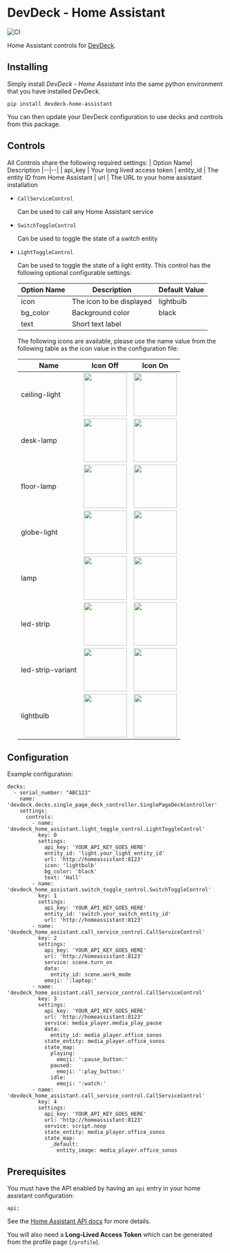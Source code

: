 # DevDeck - Home Assistant
![CI](https://github.com/jamesridgway/devdeck-home-assistant/workflows/CI/badge.svg?branch=main)

Home Assistant controls for [DevDeck](https://github.com/jamesridgway/devdeck).

## Installing
Simply install *DevDeck - Home Assistant* into the same python environment that you have installed DevDeck.

    pip install devdeck-home-assistant

You can then update your DevDeck configuration to use decks and controls from this package.

## Controls
All Controls share the following required settings:
|  Option Name| Description
|--|--|
| api_key | Your long lived access token
| entity_id | The entity ID from Home Assistant
| url | The URL to your home assistant installation

* `CallServiceControl`

   Can be used to call any Home Assistant service

* `SwitchToggleControl`

   Can be used to toggle the state of a switch entity

* `LightToggleControl`

   Can be used to toggle the state of a light entity. This control has the following optional configurable settings:

	|  Option Name| Description  |Default Value
	|--|--|--|
	| icon | The icon to be displayed | lightbulb
	| bg_color | Background color | black
	| text | Short text label

    The following icons are available, please use the name value from the following table as the icon value in the configuration file:

    | Name | Icon Off | Icon On
    |--|--|--
    | ceiling-light | <img src="https://github.com/timtimellis/devdeck-home-assistant/raw/fiddle/devdeck_home_assistant/assets/mdi/ceiling-light-full-off.png" width="100" height="100" /> | <img src="https://github.com/timtimellis/devdeck-home-assistant/raw/fiddle/devdeck_home_assistant/assets/mdi/ceiling-light-full-on.png" width="100" height="100" /> 
    | desk-lamp | <img src="https://github.com/timtimellis/devdeck-home-assistant/raw/fiddle/devdeck_home_assistant/assets/mdi/desk-lamp-full-off.png" width="100" height="100" /> | <img src="https://github.com/timtimellis/devdeck-home-assistant/raw/fiddle/devdeck_home_assistant/assets/mdi/desk-lamp-full-on.png" width="100" height="100" /> 
    | floor-lamp | <img src="https://github.com/timtimellis/devdeck-home-assistant/raw/fiddle/devdeck_home_assistant/assets/mdi/floor-lamp-full-off.png" width="100" height="100" /> | <img src="https://github.com/timtimellis/devdeck-home-assistant/raw/fiddle/devdeck_home_assistant/assets/mdi/floor-lamp-full-on.png" width="100" height="100" /> 
    | globe-light | <img src="https://github.com/timtimellis/devdeck-home-assistant/raw/fiddle/devdeck_home_assistant/assets/mdi/globe-light-full-off.png" width="100" height="100" /> | <img src="https://github.com/timtimellis/devdeck-home-assistant/raw/fiddle/devdeck_home_assistant/assets/mdi/globe-light-full-on.png" width="100" height="100" /> 
    | lamp | <img src="https://github.com/timtimellis/devdeck-home-assistant/raw/fiddle/devdeck_home_assistant/assets/mdi/lamp-full-off.png" width="100" height="100" /> | <img src="https://github.com/timtimellis/devdeck-home-assistant/raw/fiddle/devdeck_home_assistant/assets/mdi/lamp-full-on.png" width="100" height="100" /> 
    | led-strip | <img src="https://github.com/timtimellis/devdeck-home-assistant/raw/fiddle/devdeck_home_assistant/assets/mdi/led-strip-full-off.png" width="100" height="100" /> | <img src="https://github.com/timtimellis/devdeck-home-assistant/raw/fiddle/devdeck_home_assistant/assets/mdi/led-strip-full-on.png" width="100" height="100" /> 
    | led-strip-variant | <img src="https://github.com/timtimellis/devdeck-home-assistant/raw/fiddle/devdeck_home_assistant/assets/mdi/led-strip-variant-full-off.png" width="100" height="100" /> | <img src="https://github.com/timtimellis/devdeck-home-assistant/raw/fiddle/devdeck_home_assistant/assets/mdi/led-strip-variant-full-on.png" width="100" height="100" /> 
    | lightbulb | <img src="https://github.com/timtimellis/devdeck-home-assistant/raw/fiddle/devdeck_home_assistant/assets/mdi/lightbulb-full-off.png" width="100" height="100" /> | <img src="https://github.com/timtimellis/devdeck-home-assistant/raw/fiddle/devdeck_home_assistant/assets/mdi/lightbulb-full-on.png" width="100" height="100" /> 

## Configuration

Example configuration:

    decks:
      - serial_number: "ABC123"
        name: 'devdeck.decks.single_page_deck_controller.SinglePageDeckController'
        settings:
          controls:
            - name: 'devdeck_home_assistant.light_toggle_control.LightToggleControl'
              key: 0
              settings:
                api_key: 'YOUR_API_KEY_GOES_HERE'
                entity_id: 'light.your_light_entity_id'
                url: 'http://homeassistant:8123'
                icon: 'lightbulb'
                bg_color: 'black'
                text: 'Hall'
            - name: 'devdeck_home_assistant.switch_toggle_control.SwitchToggleControl'
              key: 1
              settings:
                api_key: 'YOUR_API_KEY_GOES_HERE'
                entity_id: 'switch.your_switch_entity_id'
                url: 'http://homeassistant:8123'
            - name: 'devdeck_home_assistant.call_service_control.CallServiceControl'
              key: 2
              settings:
                api_key: 'YOUR_API_KEY_GOES_HERE'
                url: 'http://homeassistant:8123'
                service: scene.turn_on
                data:
                  entity_id: scene.work_mode
                emoji: ':laptop:'
            - name: 'devdeck_home_assistant.call_service_control.CallServiceControl'
              key: 3
              settings:
                api_key: 'YOUR_API_KEY_GOES_HERE'
                url: 'http://homeassistant:8123'
                service: media_player.media_play_pause
                data:
                  entity_id: media_player.office_sonos
                state_entity: media_player.office_sonos
                state_map:
                  playing:
                    emoji: ':pause_button:'
                  paused:
                    emoji: ':play_button:'
                  idle:
                    emoji: ':watch:'
            - name: 'devdeck_home_assistant.call_service_control.CallServiceControl'
              key: 4
              settings:
                api_key: 'YOUR_API_KEY_GOES_HERE'
                url: 'http://homeassistant:8123'
                service: script.noop
                state_entity: media_player.office_sonos
                state_map:
                  _default:
                    entity_image: media_player.office_sonos


## Prerequisites

You must have the API enabled by having an `api` entry in your home assistant configuration:

```
api:

```

See the [Home Assistant API docs](https://www.home-assistant.io/integrations/api/) for more details.

You will also need a **Long-Lived Access Token** which can be generated from the profile page (`/profile`).
